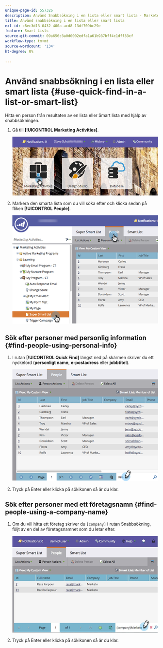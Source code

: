 ```yaml
---
unique-page-id: 557326
description: Använd Snabbsökning i en lista eller smart lista - Marketo Docs - produktdokumentation
title: Använd snabbsökning i en lista eller smart lista
exl-id: c8ec3d13-0432-400a-acd8-13df709bc29e
feature: Smart Lists
source-git-commit: 09a656c3a0d0002edfa1a61b987bff4c1dff33cf
workflow-type: tm+mt
source-wordcount: '134'
ht-degree: 0%

---
```


# Använd snabbsökning i en lista eller smart lista {#use-quick-find-in-a-list-or-smart-list}

Hitta en person från resultaten av en lista eller Smart lista med hjälp av snabbsökningen.

1. Gå till **[!UICONTROL Marketing Activities]**.

   ![](assets/login-marketing-activities.png)

1. Markera den smarta lista som du vill söka efter och klicka sedan på fliken **[!UICONTROL People]**.

   ![](assets/smartlistpeople.png)

## Sök efter personer med personlig information {#find-people-using-personal-info}

1. I rutan **[!UICONTROL Quick Find]** längst ned på skärmen skriver du ett nyckelord (**personligt namn**, **e-postadress** eller **jobbtitel**).

   ![](assets/searchpeople.png)

1. Tryck på Enter eller klicka på sökikonen så är du klar.

## Sök efter personer med ett företagsnamn {#find-people-using-a-company-name}

1. Om du vill hitta ett företag skriver du `[company]` i rutan Snabbsökning, följt av en del av företagsnamnet som du letar efter.

   ![](assets/supersmartlistsearch.jpg)

1. Tryck på Enter eller klicka på sökikonen så är du klar.
